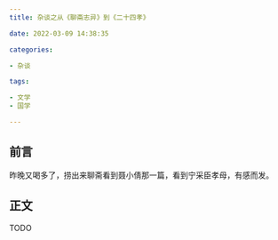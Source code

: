 ```yaml
---
title: 杂谈之从《聊斋志异》到《二十四孝》

date: 2022-03-09 14:38:35

categories:

- 杂谈

tags:

- 文学
- 国学

---
```


## 前言

昨晚又喝多了，捞出来聊斋看到聂小倩那一篇，看到宁采臣孝母，有感而发。

## 正文

TODO
